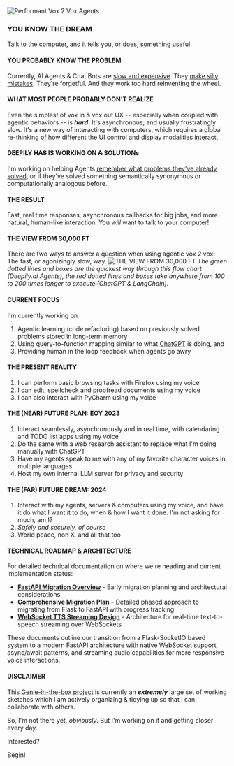 
<picture>
 <img alt="Performant Vox 2 Vox Agents" src="https://deepily.ai/images/logo-no-background.svg">
</picture>

### YOU KNOW THE DREAM

Talk to the computer, and it tells you, or does, something useful.

#### YOU PROBABLY KNOW THE PROBLEM

Currently, AI Agents & Chat Bots are [slow and expensive](https://www.linkedin.com/pulse/langchains-dataframe-agent-why-you-so-slow-r-p-ruiz). 
They [make silly mistakes](https://www.linkedin.com/pulse/meet-my-idiot-savant-intern-chatgpts-advanced-data-analysis-ruiz/). 
They're forgetful. And they work too hard reinventing the wheel.

#### WHAT MOST PEOPLE PROBABLY DON'T REALIZE

Even the simplest of vox in & vox out UX -- especially when coupled with agentic behaviors -- is **_hard_**. It's asynchronous, and usually frustratingly 
slow. It's a new way of interacting with computers, which requires a global re-thinking of how different the UI control and display modalities interact. 

#### DEEPILY ~~HAS~~ IS WORKING ON ~~A~~ SOLUTIONs

I'm working on helping Agents [remember what problems they've already solved](https://www.linkedin.com/pulse/slow-expensive-erratic-problem-whats-solution-r-p-ruiz/), 
or if they've solved something semantically synonymous or computationally analogous before.

#### THE RESULT

Fast, real time responses, asynchronous callbacks for big jobs, and more natural, human-like interaction. You _will_ want to talk to your computer!

#### THE VIEW FROM 30,000 FT

There are two ways to answer a question when using agentic vox 2 vox: The fast, or agonizingly slow, way.
<picture><img alt="THE VIEW FROM 30,000 FT" src="https://www.deepily.ai/images/view-from-30k-ft.svg"></picture>
_The green dotted lines and boxes are the quickest way through this flow chart (Deepily.ai Agents), the red dotted lines and boxes take anywhere 
from 100 to 200 times longer to execute (ChatGPT & LangChain)._

#### CURRENT FOCUS

I'm currently working on 
1. Agentic learning (code refactoring) based on previously solved problems stored in long-term memory
2. Using query-to-function mapping similar to what [ChatGPT](https://platform.openai.com/docs/guides/gpt/function-calling) is doing, 
and 
3. Providing human in the loop feedback when agents go awry

#### THE PRESENT REALITY

1. I can perform basic browsing tasks with Firefox using my voice
2. I can edit, spellcheck and proofread documents using my voice
3. I can also interact with PyCharm using my voice

#### THE (NEAR) FUTURE PLAN: EOY 2023

1. Interact seamlessly, asynchronously and in real time, with calendaring and TODO list apps using my voice
2. Do the same with a web research assistant to replace what I'm doing manually with ChatGPT
3. Have my agents speak to me with any of my favorite character voices in multiple languages
4. Host my own internal LLM server for privacy and security

#### THE (FAR) FUTURE DREAM: 2024

1. Interact with my agents, servers & computers using my voice, and have it do what I want it to do, when & how I want it done.  I'm not asking for much, am I? 
2. _Safely and securely, of course_
3. World peace, non X, and all that too

#### TECHNICAL ROADMAP & ARCHITECTURE

For detailed technical documentation on where we're heading and current implementation status:

- **[FastAPI Migration Overview](src/rnd/2025.04.05-flask-to-fastapi-migration.md)** - Early migration planning and architectural considerations
- **[Comprehensive Migration Plan](src/rnd/2025.05.19-flask-to-fastapi-migration-plan.md)** - Detailed phased approach to migrating from Flask to FastAPI with progress tracking
- **[WebSocket TTS Streaming Design](src/rnd/2025.06.03-websocket-tts-streaming-design.md)** - Architecture for real-time text-to-speech streaming over WebSockets

These documents outline our transition from a Flask-SocketIO based system to a modern FastAPI architecture with native WebSocket support, async/await patterns, and streaming audio capabilities for more responsive voice interactions.

#### DISCLAIMER

This [Genie-in-the-box project](https://www.linkedin.com/pulse/ai-virtual-prosthesis-how-i-created-genie-box-myself-r-p-ruiz) 
is currently an **_extremely_** large set of working sketches which I am actively organizing & tidying up so that I can collaborate with others.

So, I'm not there yet, _obviously_. But I'm working on it and getting closer every day.

Interested?

Begin!
